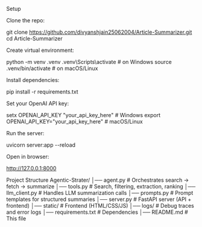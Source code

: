 Setup

Clone the repo:

git clone https://github.com/divyanshjain25062004/Article-Summarizer.git
cd Article-Summarizer


Create virtual environment:

python -m venv .venv
.venv\Scripts\activate  # on Windows
source .venv/bin/activate  # on macOS/Linux


Install dependencies:

pip install -r requirements.txt


Set your OpenAI API key:

setx OPENAI_API_KEY "your_api_key_here"   # Windows
export OPENAI_API_KEY="your_api_key_here" # macOS/Linux


Run the server:

uvicorn server:app --reload


Open in browser:

http://127.0.0.1:8000

Project Structure
Agentic-Strater/
│── agent.py          # Orchestrates search → fetch → summarize
│── tools.py          # Search, filtering, extraction, ranking
│── llm_client.py     # Handles LLM summarization calls
│── prompts.py        # Prompt templates for structured summaries
│── server.py         # FastAPI server (API + frontend)
│── static/           # Frontend (HTML/CSS/JS)
│── logs/             # Debug traces and error logs
│── requirements.txt  # Dependencies
│── README.md         # This file
